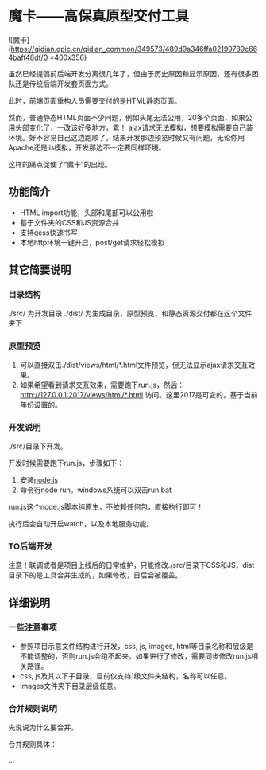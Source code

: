 # 魔卡——高保真原型交付工具

![魔卡](https://qidian.qpic.cn/qidian_common/349573/489d9a346ffa02199789c664baff48df/0 =400x356)

虽然已经提倡前后端开发分离很几年了，但由于历史原因和显示原因，还有很多团队还是传统后端开发套页面方式。

此时，前端页面重构人员需要交付的是HTML静态页面。

然而，普通静态HTML页面不少问题，例如头尾无法公用，20多个页面，如果公用头部变化了，一改该好多地方，累！
ajax请求无法模拟，想要模拟需要自己装环境。好不容易自己这边跑顺了，结果开发那边预览时候又有问题，无论你用Apache还是iis模拟，开发那边不一定要同样环境。

这样的痛点促使了“魔卡”的出现。

## 功能简介

* HTML import功能，头部和尾部可以公用啦
* 基于文件夹的CSS和JS资源合并
* 支持qcss快速书写
* 本地http环境一键开启，post/get请求轻松模拟

## 其它简要说明

### 目录结构
./src/  为开发目录
./dist/ 为生成目录，原型预览，和静态资源交付都在这个文件夹下

### 原型预览
1. 可以直接双击./dist/views/html/*.html文件预览，但无法显示ajax请求交互效果。
2. 如果希望看到请求交互效果，需要跑下run.js，然后：http://127.0.0.1:2017/views/html/*.html 访问。这里2017是可变的，基于当前年份设置的。

### 开发说明

./src/目录下开发。

开发时候需要跑下run.js，步骤如下：

1. 安装[node.js](https://nodejs.org/zh-cn/)
2. 命令行node run。windows系统可以双击run.bat

run.js这个node.js脚本纯原生，不依赖任何包，直接执行即可！

执行后会自动开启watch，以及本地服务功能。

### TO后端开发
注意！联调或者是项目上线后的日常维护，只能修改./src/目录下CSS和JS，dist目录下的是工具合并生成的，如果修改，日后会被覆盖。

## 详细说明

### 一些注意事项

* 参照项目示意文件结构进行开发，css, js, images, html等目录名称和层级是不能调整的，否则run.js会跑不起来。如果进行了修改，需要同步修改run.js相关路径。
* css, js及其以下子目录，目前仅支持1级文件夹结构，名称可以任意。
* images文件夹下目录层级任意。

### 合并规则说明

先说说为什么要合并。

合并规则具体：

...
